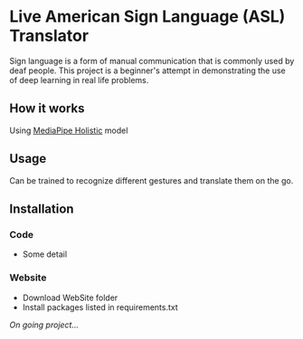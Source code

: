 # Live American Sign Language (ASL) Translator
Sign language is a form of manual communication that is commonly used by deaf people. This project is a beginner's attempt in demonstrating the use of deep learning in real life problems.

## How it works
Using [MediaPipe Holistic](https://google.github.io/mediapipe/solutions/holistic.html) model

## Usage
Can be trained to recognize different gestures and translate them on the go.

## Installation
### Code
* Some detail
### Website
* Download WebSite folder
* Install packages listed in requirements.txt

<i>On going project...</i>
